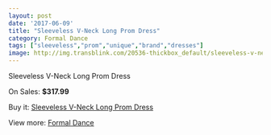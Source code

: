```yaml
---
layout: post
date: '2017-06-09'
title: "Sleeveless V-Neck Long Prom Dress"
category: Formal Dance
tags: ["sleeveless","prom","unique","brand","dresses"]
image: http://img.transblink.com/20536-thickbox_default/sleeveless-v-neck-long-prom-dress.jpg
---
```

Sleeveless V-Neck Long Prom Dress

On Sales: **$317.99**
<a href="https://www.transblink.com/en/formal-dance/6491-sleeveless-v-neck-long-prom-dress.html"><amp-img layout="responsive" width="600" height="600" src="//img.transblink.com/20536-thickbox_default/sleeveless-v-neck-long-prom-dress.jpg" alt="Sleeveless V-Neck Long Prom Dress 0" /></a>
<a href="https://www.transblink.com/en/formal-dance/6491-sleeveless-v-neck-long-prom-dress.html"><amp-img layout="responsive" width="600" height="600" src="//img.transblink.com/20539-thickbox_default/sleeveless-v-neck-long-prom-dress.jpg" alt="Sleeveless V-Neck Long Prom Dress 1" /></a>
<a href="https://www.transblink.com/en/formal-dance/6491-sleeveless-v-neck-long-prom-dress.html"><amp-img layout="responsive" width="600" height="600" src="//img.transblink.com/20538-thickbox_default/sleeveless-v-neck-long-prom-dress.jpg" alt="Sleeveless V-Neck Long Prom Dress 2" /></a>
<a href="https://www.transblink.com/en/formal-dance/6491-sleeveless-v-neck-long-prom-dress.html"><amp-img layout="responsive" width="600" height="600" src="//img.transblink.com/20537-thickbox_default/sleeveless-v-neck-long-prom-dress.jpg" alt="Sleeveless V-Neck Long Prom Dress 3" /></a>

Buy it: [Sleeveless V-Neck Long Prom Dress](https://www.transblink.com/en/formal-dance/6491-sleeveless-v-neck-long-prom-dress.html "Sleeveless V-Neck Long Prom Dress")

View more: [Formal Dance](https://www.transblink.com/en/6-formal-dance "Formal Dance")